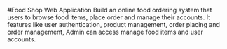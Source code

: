 #Food Shop Web Application
Build an online food ordering system that users to browse food items, place order and manage their accounts. It features like user authentication, product management, order placing and order management, Admin can access manage food items and user accounts.
